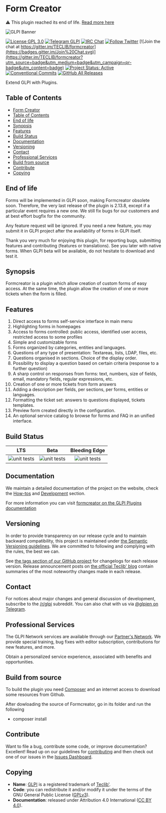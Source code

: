 # Form Creator

:warning: This plugin reached its end of life. [Read more here](#end-of-life)

![GLPI Banner](https://user-images.githubusercontent.com/29282308/31666160-8ad74b1a-b34b-11e7-839b-043255af4f58.png)

[![License GPL 3.0](https://img.shields.io/badge/License-GPL%203.0-blue.svg)](https://github.com/pluginsGLPI/formcreator/blob/master/LICENSE.md)
[![Telegram GLPI](https://img.shields.io/badge/Telegram-GLPI-blue.svg)](https://t.me/glpien)
[![IRC Chat](https://img.shields.io/badge/IRC-%23GLPI-green.svg)](http://webchat.freenode.net/?channels=GLPI)
[![Follow Twitter](https://img.shields.io/badge/Twitter-GLPI%20Project-26A2FA.svg)](https://twitter.com/GLPI_PROJECT)
[![Join the chat at https://gitter.im/TECLIB/formcreator](https://badges.gitter.im/Join%20Chat.svg)](https://gitter.im/TECLIB/formcreator?utm_source=badge&utm_medium=badge&utm_campaign=pr-badge&utm_content=badge)
[![Project Status: Active](http://www.repostatus.org/badges/latest/active.svg)](http://www.repostatus.org/#active)
[![Conventional Commits](https://img.shields.io/badge/Conventional%20Commits-1.0.0-yellow.svg)](https://conventionalcommits.org)
[![GitHub All Releases](https://img.shields.io/github/downloads/PluginsGLPI/formcreator/total)](https://github.com/pluginsGLPI/formcreator/releases)

Extend GLPI with Plugins.

## Table of Contents

  - [Form Creator](#form-creator)
  - [Table of Contents](#table-of-contents)
  - [End of life](#end-of-life)
  - [Synopsis](#synopsis)
  - [Features](#features)
  - [Build Status](#build-status)
  - [Documentation](#documentation)
  - [Versioning](#versioning)
  - [Contact](#contact)
  - [Professional Services](#professional-services)
  - [Build from source](#build-from-source)
  - [Contribute](#contribute)
  - [Copying](#copying)

## End of life

Forms will be implemented in GLPI soon, making Formcreator obsolete soon. Therefore, the very last release of the plugin is 2.13.8, except if a particular event requires a new one. We still fix bugs for our customers and at best effort bugfix for the community.

Any feature request will be ignored. If you need a new feature, you may submit it in GLPI project after the availability of forms in GLPI itself.

Thank you very much for enjoying this plugin, for reporting bugs, submitting features and contributing (features or translations). See you later with native forms. When GLPI beta will be available, do not hesitate to download and test it. 

## Synopsis

Formcreator is a plugin which allow creation of custom forms of easy access.
At the same time, the plugin allow the creation of one or more tickets when the form is filled.

## Features

1. Direct access to forms self-service interface in main menu
2. Highlighting forms in homepages
3. Access to forms controlled: public access, identified user access, restricted access to some profiles
4. Simple and customizable forms
5. Forms organized by categories, entities and languages.
6. Questions of any type of presentation: Textareas, lists, LDAP, files, etc.
7. Questions organised in sections. Choice of the display order.
8. Possibility to display a question based on certain criteria (response to a further question)
9. A sharp control on responses from forms: text, numbers, size of fields, email, mandatory fields, regular expressions, etc.
10. Creation of one or more tickets from form answers
11. Adding a description per fields, per sections, per forms, entities or languages.
12. Formatting the ticket set: answers to questions displayed, tickets templates.
13. Preview form created directly in the configuration.
14. An optional service catalog to browse for forms and FAQ in an unified interface.

## Build Status

| **LTS** | **Beta** | **Bleeding Edge** |
|:---:|:---:|:---:|
| ![unit tests](https://github.com/pluginsGLPI/formcreator/workflows/unit%20tests/badge.svg?branch=master) | ![unit tests](https://github.com/pluginsGLPI/formcreator/workflows/unit%20tests/badge.svg?branch=support%2F2.12.0) |![unit tests](https://github.com/pluginsGLPI/formcreator/workflows/unit%20tests/badge.svg?branch=develop) |

## Documentation

We maintain a detailed documentation of the project on the website, check the [How-tos](https://pluginsglpi.github.io/formcreator/howtos/) and [Development](https://pluginsglpi.github.io/formcreator/) section.

For more information you can visit [formcreator on the GLPI Plugins documentation](http://glpi-plugins.readthedocs.io/en/latest/formcreator/)

## Versioning

In order to provide transparency on our release cycle and to maintain backward compatibility, this project is maintained under [the Semantic Versioning guidelines](http://semver.org/). We are committed to following and complying with the rules, the best we can.

See [the tags section of our GitHub project](https://github.com/pluginsGLPI/formcreator/tags) for changelogs for each release version. Release announcement posts on [the official Teclib' blog](http://www.teclib-edition.com/en/communities/blog-posts/) contain summaries of the most noteworthy changes made in each release.

## Contact

For notices about major changes and general discussion of development, subscribe to the [/r/glpi](http://www.reddit.com/r/glpi) subreddit.
You can also chat with us via [@glpien on Telegram](https://t.me/glpien).

## Professional Services

The GLPI Network services are available through our [Partner's Network](http://www.teclib-edition.com/en/partners/). We provide special training, bug fixes with editor subscription, contributions for new features, and more.

Obtain a personalized service experience, associated with benefits and opportunities.

## Build from source

To build the plugin you need [Composer](http://getcomposer.org) and an internet access to download some resources from Github.

After dowloading the source of Formcreator, go in its folder and run the following
* composer install

## Contribute

Want to file a bug, contribute some code, or improve documentation? Excellent! Read up on our
guidelines for [contributing](https://github.com/pluginsGLPI/formcreator/blob/master/.github/CONTRIBUTING.md) and then check out one of our issues in the [Issues Dashboard](https://github.com/pluginsGLPI/formcreator/issues).

## Copying

* **Name**: [GLPI](http://glpi-project.org/) is a registered trademark of [Teclib'](http://www.teclib-edition.com/en/).
* **Code**: you can redistribute it and/or modify it under the terms of the GNU General Public License ([GPLv3](https://www.gnu.org/licenses/gpl-3.0.en.html)).
* **Documentation**: released under Attribution 4.0 International ([CC BY 4.0](https://creativecommons.org/licenses/by/4.0/)).
